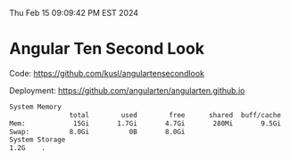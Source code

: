 Thu Feb 15 09:09:42 PM EST 2024

# Angular Ten Second Look

Code: https://github.com/kusl/angulartensecondlook

Deployment: https://github.com/angularten/angularten.github.io

```bash
System Memory
               total        used        free      shared  buff/cache   available
Mem:            15Gi       1.7Gi       4.7Gi       280Mi       9.5Gi        13Gi
Swap:          8.0Gi          0B       8.0Gi
System Storage
1.2G	.
```
